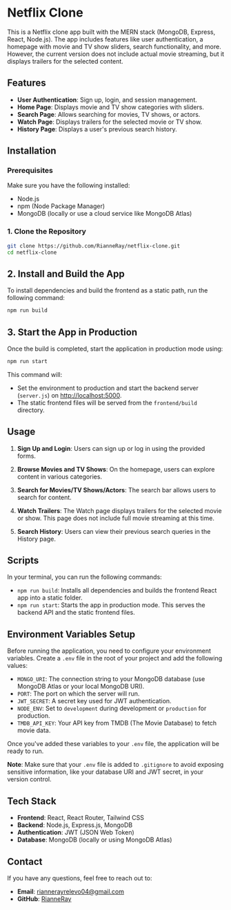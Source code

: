 # Netflix Clone

This is a Netflix clone app built with the MERN stack (MongoDB, Express, React, Node.js). The app includes features like user authentication, a homepage with movie and TV show sliders, search functionality, and more. However, the current version does not include actual movie streaming, but it displays trailers for the selected content.

## Features

- **User Authentication**: Sign up, login, and session management.
- **Home Page**: Displays movie and TV show categories with sliders.
- **Search Page**: Allows searching for movies, TV shows, or actors.
- **Watch Page**: Displays trailers for the selected movie or TV show.
- **History Page**: Displays a user's previous search history.

## Installation

### Prerequisites

Make sure you have the following installed:

- Node.js
- npm (Node Package Manager)
- MongoDB (locally or use a cloud service like MongoDB Atlas)

### 1. Clone the Repository

```bash
git clone https://github.com/RianneRay/netflix-clone.git
cd netflix-clone
```
## 2. Install and Build the App

To install dependencies and build the frontend as a static path, run the following command:

```bash
npm run build
```
## 3. Start the App in Production

Once the build is completed, start the application in production mode using:

```bash
npm run start
```
This command will:

- Set the environment to production and start the backend server (`server.js`) on [http://localhost:5000](http://localhost:5000).
- The static frontend files will be served from the `frontend/build` directory.

## Usage

1. **Sign Up and Login**: Users can sign up or log in using the provided forms.

2. **Browse Movies and TV Shows**: On the homepage, users can explore content in various categories.

3. **Search for Movies/TV Shows/Actors**: The search bar allows users to search for content.

4. **Watch Trailers**: The Watch page displays trailers for the selected movie or show. This page does not include full movie streaming at this time.

5. **Search History**: Users can view their previous search queries in the History page.

## Scripts

In your terminal, you can run the following commands:

- `npm run build`: Installs all dependencies and builds the frontend React app into a static folder.
- `npm run start`: Starts the app in production mode. This serves the backend API and the static frontend files.

## Environment Variables Setup

Before running the application, you need to configure your environment variables. Create a `.env` file in the root of your project and add the following values:

- `MONGO_URI`: The connection string to your MongoDB database (use MongoDB Atlas or your local MongoDB URI).
- `PORT`: The port on which the server will run.
- `JWT_SECRET`: A secret key used for JWT authentication.
- `NODE_ENV`: Set to `development` during development or `production` for production.
- `TMDB_API_KEY`: Your API key from TMDB (The Movie Database) to fetch movie data.

Once you've added these variables to your `.env` file, the application will be ready to run.

**Note**: Make sure that your `.env` file is added to `.gitignore` to avoid exposing sensitive information, like your database URI and JWT secret, in your version control.

## Tech Stack

- **Frontend**: React, React Router, Tailwind CSS
- **Backend**: Node.js, Express.js, MongoDB
- **Authentication**: JWT (JSON Web Token)
- **Database**: MongoDB (locally or using MongoDB Atlas)

## Contact

If you have any questions, feel free to reach out to:
- **Email**: [riannerayrelevo04@gmail.com](mailto:riannerayrelevo04@gmail.com)
- **GitHub**: [RianneRay](https://github.com/RianneRay)
